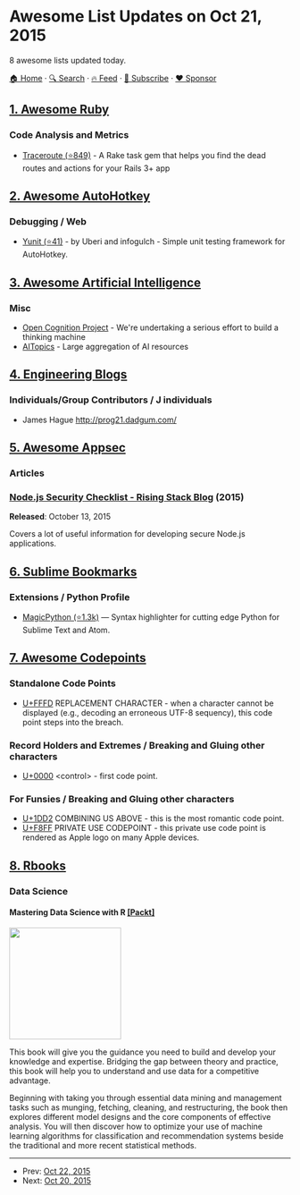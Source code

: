 # Awesome List Updates on Oct 21, 2015

8 awesome lists updated today.

[🏠 Home](/README.md) · [🔍 Search](https://www.trackawesomelist.com/search/) · [🔥 Feed](https://www.trackawesomelist.com/rss.xml) · [📮 Subscribe](https://trackawesomelist.us17.list-manage.com/subscribe?u=d2f0117aa829c83a63ec63c2f&id=36a103854c) · [❤️  Sponsor](https://github.com/sponsors/theowenyoung)



## [1. Awesome Ruby](/content/markets/awesome-ruby/README.md)

### Code Analysis and Metrics

*   [Traceroute (⭐849)](https://github.com/amatsuda/traceroute) - A Rake task gem that helps you find the dead routes and actions for your Rails 3+ app

## [2. Awesome AutoHotkey](/content/ahkscript/awesome-AutoHotkey/README.md)

### Debugging / Web

*   [Yunit (⭐41)](https://github.com/Uberi/Yunit) - by Uberi and infogulch - Simple unit testing framework for AutoHotkey.

## [3. Awesome Artificial Intelligence](/content/owainlewis/awesome-artificial-intelligence/README.md)

### Misc

*   [Open Cognition Project](http://wiki.opencog.org/w/The_Open_Cognition_Project) - We're undertaking a serious effort to build a thinking machine
*   [AITopics](http://aitopics.org/) - Large aggregation of AI resources

## [4. Engineering Blogs](/content/kilimchoi/engineering-blogs/README.md)

### Individuals/Group Contributors / J individuals

*   James Hague <http://prog21.dadgum.com/>

## [5. Awesome Appsec](/content/paragonie/awesome-appsec/README.md)

### Articles

### [Node.js Security Checklist - Rising Stack Blog](https://blog.risingstack.com/node-js-security-checklist/) (2015)

**Released**: October 13, 2015

Covers a lot of useful information for developing secure Node.js applications.

## [6. Sublime Bookmarks](/content/dreikanter/sublime-bookmarks/README.md)

### Extensions / Python Profile

*   [MagicPython (⭐1.3k)](https://github.com/MagicStack/MagicPython) — Syntax highlighter for cutting edge Python for Sublime Text and Atom.

## [7. Awesome Codepoints](/content/Codepoints/awesome-codepoints/README.md)

### Standalone Code Points

*   [U+FFFD](https://codepoints.net/U+FFFD) REPLACEMENT CHARACTER - when a
    character cannot be displayed (e.g., decoding an erroneous UTF-8 sequency),
    this code point steps into the breach.

### Record Holders and Extremes / Breaking and Gluing other characters

*   [U+0000](https://codepoints.net/U+0000) \<control> - first code point.

### For Funsies / Breaking and Gluing other characters

*   [U+1DD2](https://codepoints.net/U+1DD2) COMBINING US ABOVE - this is the most
    romantic code point.
*   [U+F8FF](https://codepoints.net/U+F8FF) PRIVATE USE CODEPOINT - this private
    use code point is rendered as Apple logo on many Apple devices.

## [8. Rbooks](/content/RomanTsegelskyi/rbooks/README.md)

### Data Science

#### Mastering Data Science with R [\[Packt\]](https://www.packtpub.com/big-data-and-business-intelligence/mastering-data-analysis-r)

<img src="https://www.packtpub.com/sites/default/files/2028OS_1981_Mastering%20Data%20Analysis%20with%20R.jpg" width="200px"/>

This book will give you the guidance you need to build and develop your knowledge and expertise. Bridging the gap between theory and practice, this book will help you to understand and use data for a competitive advantage.

Beginning with taking you through essential data mining and management tasks such as munging, fetching, cleaning, and restructuring, the book then explores different model designs and the core components of effective analysis. You will then discover how to optimize your use of machine learning algorithms for classification and recommendation systems beside the traditional and more recent statistical methods.

---

- Prev: [Oct 22, 2015](/content/2015/10/22/README.md)
- Next: [Oct 20, 2015](/content/2015/10/20/README.md)